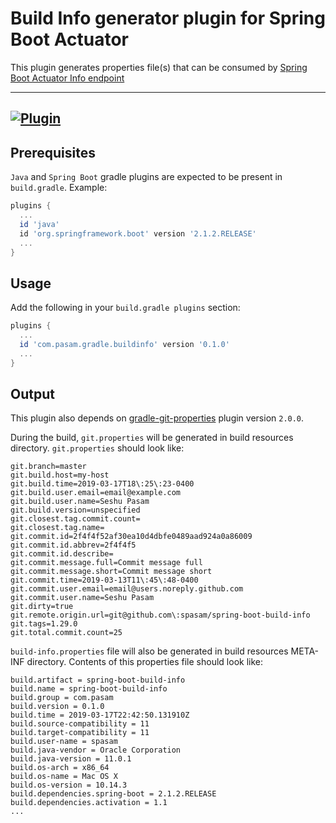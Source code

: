# Build Info generator plugin for Spring Boot Actuator

This plugin generates properties file(s) that can be consumed by [Spring Boot Actuator Info endpoint](https://docs.spring.io/spring-boot/docs/current/reference/html/production-ready-endpoints.html#production-ready-application-info)

-----
[![Plugin](https://img.shields.io/badge/Gradle%20Plugin-latest-green.svg)](https://plugins.gradle.org/plugin/com.pasam.gradle.buildinfo)
-----

## Prerequisites

`Java` and `Spring Boot` gradle plugins are expected to be present in `build.gradle`. Example:

```groovy
plugins {
  ...
  id 'java'
  id 'org.springframework.boot' version '2.1.2.RELEASE'
  ...
}
```

## Usage

Add the following in your `build.gradle plugins` section:

```groovy
plugins {
  ...
  id 'com.pasam.gradle.buildinfo' version '0.1.0'
  ...
}
```

## Output

This plugin also depends on [gradle-git-properties](https://github.com/n0mer/gradle-git-properties) plugin version `2.0.0`.

During the build, `git.properties` will be generated in build resources directory. `git.properties` should look like:

```properties
git.branch=master
git.build.host=my-host
git.build.time=2019-03-17T18\:25\:23-0400
git.build.user.email=email@example.com
git.build.user.name=Seshu Pasam
git.build.version=unspecified
git.closest.tag.commit.count=
git.closest.tag.name=
git.commit.id=2f4f4f52af30ea10d4dbfe0489aad924a0a86009
git.commit.id.abbrev=2f4f4f5
git.commit.id.describe=
git.commit.message.full=Commit message full
git.commit.message.short=Commit message short
git.commit.time=2019-03-13T11\:45\:48-0400
git.commit.user.email=email@users.noreply.github.com
git.commit.user.name=Seshu Pasam
git.dirty=true
git.remote.origin.url=git@github.com\:spasam/spring-boot-build-info
git.tags=1.29.0
git.total.commit.count=25
```

`build-info.properties` file will also be generated in build resources META-INF directory. Contents of this properties file should look like:

```properties
build.artifact = spring-boot-build-info
build.name = spring-boot-build-info
build.group = com.pasam
build.version = 0.1.0
build.time = 2019-03-17T22:42:50.131910Z
build.source-compatibility = 11
build.target-compatibility = 11
build.user-name = spasam
build.java-vendor = Oracle Corporation
build.java-version = 11.0.1
build.os-arch = x86_64
build.os-name = Mac OS X
build.os-version = 10.14.3
build.dependencies.spring-boot = 2.1.2.RELEASE
build.dependencies.activation = 1.1
...
```